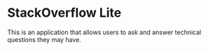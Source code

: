 # StackOverflow Lite
This is an application that allows users to ask and answer technical questions they may have.
